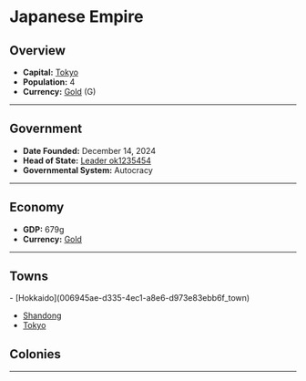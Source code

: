 <!--UNDEDITED FILE, remove this entire line if this file has been edited!-->
# <!--NAME-->Japanese Empire<!--NAME-->

## Overview

- **Capital:** <!--CAPITAL_LINK-->[Tokyo](02b4cc0f-6b6d-4985-812c-f858dea2b38f_town)<!--CAPITAL_LINK-->
- **Population:** <!--POPULATION-->4<!--POPULATION-->
- **Currency:** <!--CURRENCY_LINK-->[Gold](Gold_currency)<!--CURRENCY_LINK--> (<!--CURRENCY_ABV-->G<!--CURRENCY_ABV-->)

---

## Government

- **Date Founded:** <!--FOUNDED-->December 14, 2024<!--FOUNDED-->
- **Head of State:** <!--LEADER_TITLE_LINK-->[Leader ok1235454](ok1235454_user)<!--LEADER_TITLE_LINK-->
- **Governmental System:** <!--GOVERNMENT-->Autocracy<!--GOVERNMENT-->

---

## Economy

- **GDP:** <!--GDP-->679g<!--GDP-->
- **Currency:** <!--CURRENCY_LINK-->[Gold](Gold_currency)<!--CURRENCY_LINK-->

---

## Towns

<!--TOWNS-->- [Hokkaido](006945ae-d335-4ec1-a8e6-d973e83ebb6f_town)
- [Shandong](5efed49e-cc74-4762-aedf-e392c1c697a9_town)
- [Tokyo](02b4cc0f-6b6d-4985-812c-f858dea2b38f_town)<!--TOWNS-->

## Colonies

<!--COLONIES--><!--COLONIES-->

---